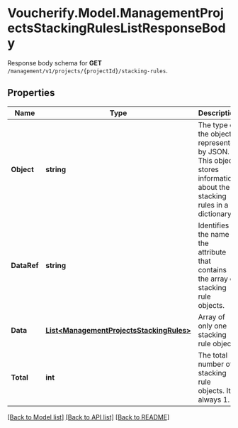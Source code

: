 # Voucherify.Model.ManagementProjectsStackingRulesListResponseBody
Response body schema for **GET** `/management/v1/projects/{projectId}/stacking-rules`.

## Properties

Name | Type | Description | Notes
------------ | ------------- | ------------- | -------------
**Object** | **string** | The type of the object represented by JSON. This object stores information about the stacking rules in a dictionary. | [optional] [default to ObjectEnum.List]
**DataRef** | **string** | Identifies the name of the attribute that contains the array of stacking rule objects. | [optional] [default to DataRefEnum.Data]
**Data** | [**List&lt;ManagementProjectsStackingRules&gt;**](ManagementProjectsStackingRules.md) | Array of only one stacking rule object. | [optional] 
**Total** | **int** | The total number of stacking rule objects. It is always 1. | [optional] 

[[Back to Model list]](../../README.md#documentation-for-models) [[Back to API list]](../../README.md#documentation-for-api-endpoints) [[Back to README]](../../README.md)

